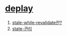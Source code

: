 # [deplay](https://blog2-eosin.vercel.app)

1. [stale-while-revalidate란?](https://blog2-eosin.vercel.app/SWR/stale-while-revalidate)
2. [state-관리](https://blog2-eosin.vercel.app/SWR/state-관리)
